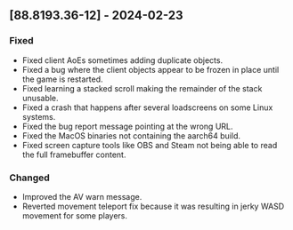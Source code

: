 ## [88.8193.36-12] - 2024-02-23

### Fixed

- Fixed client AoEs sometimes adding duplicate objects.
- Fixed a bug where the client objects appear to be frozen in place until the game is restarted.
- Fixed learning a stacked scroll making the remainder of the stack unusable.
- Fixed a crash that happens after several loadscreens on some Linux systems.
- Fixed the bug report message pointing at the wrong URL.
- Fixed the MacOS binaries not containing the aarch64 build.
- Fixed screen capture tools like OBS and Steam not being able to read the full framebuffer content.

### Changed

- Improved the AV warn message.
- Reverted movement teleport fix because it was resulting in jerky WASD movement for some players.
